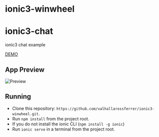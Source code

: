 # ionic3-winwheel
# ionic3-chat
 ionic3 chat example

[DEMO](http://www.kizoa.com/Movie-Video-Slideshow-Maker/d247873192k1307137o1l1/demo)

 ## App Preview
 <img src="http://www.kizoa.com/Movie-Video-Slideshow-Maker/d247873192k1307137o1l1/demo" alt="Preview">



 ## Running
 * Clone this repository: `https://github.com/valhallarossferrer/ionic3-winwheel.git`.
 * Run `npm install` from the project root.
 * If you do not install the ionic CLI (`npm install -g ionic`)
 * Run `ionic serve` in a terminal from the project root.
